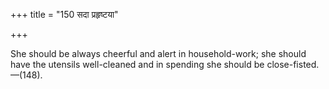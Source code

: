 +++
title = "150 सदा प्रहृष्टया"

+++

She should be always cheerful and alert in household-work; she should have the utensils well-cleaned and in spending she should be close-fisted.—(148).